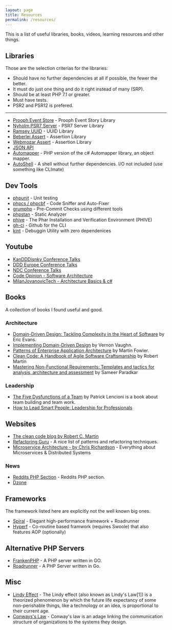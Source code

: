 ```yaml
---
layout: page
title: Resources
permalink: /resources/
---
```


This is a list of useful libraries, books, videos, learning resources and other things.

## Libraries

Those are the selection criterias for the libraries:

* Should have no further dependencies at all if possible, the fewer the better.
* It must do just one thing and do it right instead of many (SRP).
* Should be at least PHP 7.1 or greater.
* Must have tests.
* PSR2 and PSR12 is prefered.

---

* [Prooph Event Store](https://github.com/prooph/event-store) - Prooph Event Story Library
* [Nyholm PSR7 Server](https://github.com/Nyholm/psr7-server) - PSR7 Server Library
* [Ramsey UUID](https://github.com/ramsey/uuid) - UUID Library
* [Beberlei Assert](https://github.com/beberlei/assert) - Assertion Library
* [Webmozar Assert](https://github.com/webmozarts/assert) - Assertion Library
* [JSON API](https://github.com/json-api-php/json-api)
* [Automapper](https://github.com/janephp/automapper) - PHP version of the c# Automapper library, an object mapper.
* [AutoShell](https://github.com/pmjones/AutoShell) - A shell without further dependencies. I/O not included (use something like CLImate)

## Dev Tools

* [phpunit](https://github.com/sebastianbergmann/phpunit) - Unit testing
* [phpcs / phpcbf](https://github.com/squizlabs/PHP_CodeSniffer) - Code Sniffer and Auto-Fixer
* [grumphp](https://github.com/phpro/grumphp) - Pre-Commit Checks using different tools
* [phpstan](https://github.com/phpstan/phpstan) - Static Analyzer
* [phive](https://github.com/phar-io/phive) - The Phar Installation and Verification Environment (PHIVE)
* [gh-ci](https://cli.github.com/) - Github for the CLI
* [kint](https://github.com/kint-php/kint) - Debuggin Utility with zero dependenices

## Youtube

* [KanDDDisnky Conference Talks](https://www.youtube.com/@KanDDDinsky)
* [DDD Europe Conference Talks](https://www.youtube.com/@ddd_eu)
* [NDC Conference Talks](https://www.youtube.com/@ndc)
* [Code Opinion - Software Architecture](https://www.youtube.com/@CodeOpinion)
* [MilanJovanovicTech - Architecture Basics & c#](https://www.youtube.com/@MilanJovanovicTech)

## Books

A collection of books I found useful and good.

### Architecture

* [Domain-Driven Design: Tackling Complexity in the Heart of Software](https://www.amazon.de/-/en/Evans-Eric-ebook/dp/B00794TAUG) by Eric Evans.
* [Implementing Domain-Driven Design](https://www.amazon.de/dp/B00BCLEBN8) by Vernon Vaughn.
* [Patterns of Enterprise Application Architecture](https://www.amazon.de/dp/B008OHVDFM) by Martin Fowler.
* [Clean Code: A Handbook of Agile Software Craftsmanship](https://www.amazon.de/-/en/Robert-Martin/dp/0132350882) by Robert Martin
* [Mastering Non-Functional Requirements: Templates and tactics for analysis, architecture and assessment](https://www.amazon.de/-/en/Sameer-Paradkar/dp/178829923X) by Sameer Paradkar

### Leadership

* [The Five Dysfunctions of a Team](https://www.amazon.de/dp/0787960756) by Patrick Lencioni is a book about team building and team work.
* [How to Lead Smart People: Leadership for Professionals](https://www.amazon.de/-/en/Mike-Mister-ebook/dp/B07CTRRPRJ)

## Websites

* [The clean code blog by Robert C. Martin](https://blog.cleancoder.com/)
* [Refactoring Guru](https://refactoring.guru/) - A nice list of patterns and refactoring techniques.
* [Microservice Architecture - by Chris Richardson](https://microservices.io/) - Everything about Microservices & Distributed Systems

### News

* [Reddits PHP Section](https://www.reddit.com/r/PHP/) - Reddits PHP section.
* [Dzone](https://dzone.com/)

## Frameworks

The framework listed here are explicitly not the well known big ones.

* [Spiral](https://spiral.dev/) - Elegant high-performance framework + Roadrunner
* [Hyperf](https://github.com/hyperf/hyperf) - Co-routine based framwork (requires Swoole) that also features AOP (optionally)

## Alternative PHP Servers

* [FrankenPHP](https://frankenphp.dev/) - A PHP server written in GO.
* [Roadrunner](https://github.com/roadrunner-server/roadrunner) - A PHP Server written in Go.

## Misc

* [Lindy Effect](https://en.wikipedia.org/wiki/Lindy_effect) - The Lindy effect (also known as Lindy's Law[1]) is a theorized phenomenon by which the future life expectancy of some non-perishable things, like a technology or an idea, is proportional to their current age.
* [Conways's Law](https://en.wikipedia.org/wiki/Conway%27s_law) - Conway's law is an adage linking the communication structure of organizations to the systems they design.
